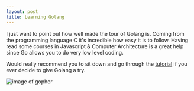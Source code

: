 ```yaml
---
layout: post
title: Learning Golang
---
```


I just want to point out how well made the tour of Golang is. Coming from the programming language C it's incredible how easy it is to follow. Having read some courses in Javascript & Computer Architecture is a great help since Go allows you to do very low level coding.

Would really recommend you to sit down and go through the [tutorial](https://tour.golang.org) if you ever decide to give Golang a try.

![image of gopher](https://dwglogo.com/wp-content/uploads/2017/08/Golang-logo-001.svg)